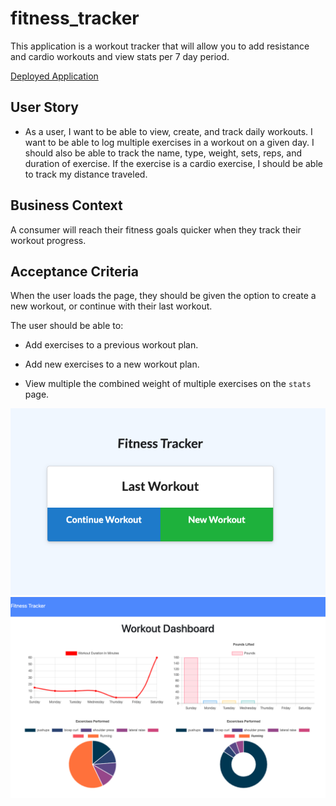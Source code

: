 # fitness_tracker

This application is a workout tracker that will allow you to add resistance and cardio workouts and view stats per 7 day period.

[Deployed Application](https://immense-woodland-85385.herokuapp.com/?id=5f41dbd27b87190017022b49)

## User Story

* As a user, I want to be able to view, create, and track daily workouts. I want to be able to log multiple exercises in a workout on a given day. I should also be able to track the name, type, weight, sets, reps, and duration of exercise. If the exercise is a cardio exercise, I should be able to track my distance traveled.

## Business Context

A consumer will reach their fitness goals quicker when they track their workout progress.

## Acceptance Criteria

When the user loads the page, they should be given the option to create a new workout, or continue with their last workout.

The user should be able to:

  * Add exercises to a previous workout plan.

  * Add new exercises to a new workout plan.

  * View multiple the combined weight of multiple exercises on the `stats` page.

![fitness tracker](/public/images/add_workout.png)
![workout dashboard](/public/images/website_screenshot.png)

